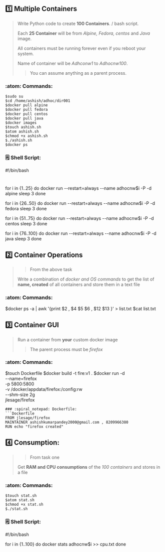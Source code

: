 
## :one: Multiple Containers
> Write Python code to create **100 Containers**. / bash script.
>
> Each **25 Container** will be from *Alpine, Fedora, centos* and *Java* image.
>
> All containers must be running forever even if you reboot your system.
>
> Name of container will be *Adhconw1* to *Adhocnw100*.
>
>> You can assume anything as a parent process.
>

### :atom: Commands:

```
$sudo su
$cd /home/ashish/adhoc/dir001
$docker pull alpine
$docker pull fedora
$docker pull centos
$docker pull java
$docker images
$touch ashish.sh
$atom ashish.sh 
$chmod +x ashish.sh
$./ashish.sh
$docker ps
```
### :spiral_notepad: Shell Script:

#!/bin/bash
#

for i in {1..25}
    do docker run --restart=always --name adhocnw$i -P -d alpine
    sleep 3
done

for i in {26..50}
    do docker run --restart=always --name adhocnw$i -P -d fedora
    sleep 3
done

for i in {51..75}
    do docker run --restart=always --name adhocnw$i -P -d centos
    sleep 3
done

for i in {76..100}
    do docker run --restart=always --name adhocnw$i -P -d java
    sleep 3
done

## :two: Container Operations
>> From the above task
>
> Write a combination of *docker and OS commands* to get the list of **name, created** of all containers and store them in a text file
>

### :atom: Commands:

$docker ps -a | awk '{print $2 , $4 $5 $6 , $12 $13 }' > list.txt
$cat list.txt

## :three: Container GUI
>Run a container from **your** custom docker image
>
>> The parent process must be *firefox*
>

### :atom: Commands:
$touch Dockerfile
$docker build -t fire:v1 .
$docker run -d \
    --name=firefox \
    -p 5800:5800 \
    -v /docker/appdata/firefox:/config:rw \
    --shm-size 2g \
    jlesage/firefox
```
### :spiral_notepad: Dockerfile:
```Dockerfile
FROM jlesage/firefox
MAINTAINER ashishkumarpandey2000@gmail.com , 8209966380
RUN echo "firefox created"

```
## :four: Consumption:
>> From task one
>
> Get **RAM and CPU consumptions** of the *100 containers* and stores in a file

### :atom: Commands:

```
$touch stat.sh
$atom stat.sh
$chmod +x stat.sh
$./stat.sh
```
### :spiral_notepad: Shell Script:
#!/bin/bash

for i in {1..100}
do
  docker stats adhocnw$i >> cpu.txt
done
```
